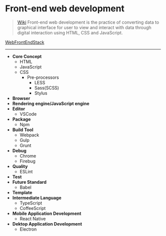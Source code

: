 # Front-end web development

> [Wiki](https://en.wikipedia.org/wiki/Front-end_web_development)
> Front-end web development is the practice of converting data to graphical interface for user to view and interact with data through digital interaction using HTML, CSS and JavaScript.

[WebFrontEndStack](https://github.com/unruledboy/WebFrontEndStack)

***
- **Core Concept**
    - HTML
    - JavaScript
    - CSS
        - Pre-processors
            - LESS
            - Sass(SCSS)
            - Stylus
- **Browser**
- **Rendering engine/JavaScript engine**
- **Editor**
    - VSCode
- **Package**
    - Npm
- **Build Tool**
    - Webpack
    - Gulp
    - Grunt
- **Debug**
    - Chrome
    - Firebug
- **Quality**
    - ESLint
- **Test**
- **Future Standard**
    - Babel
- **Template**
- **Intermediate Language**
    - TypeScript
    - CoffeeScript
- **Mobile Application Development**
    - React Native
- **Dektop Application Development**
    - Electron